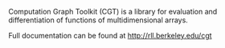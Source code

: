 
Computation Graph Toolkit (CGT) is a library for evaluation and differentiation of functions of multidimensional arrays.

Full documentation can be found at http://rll.berkeley.edu/cgt


